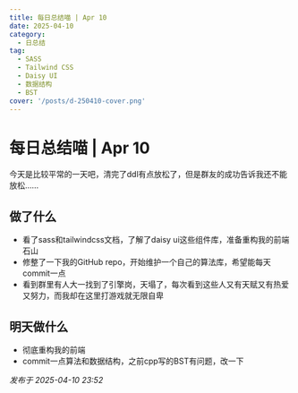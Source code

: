 ```yaml
---
title: 每日总结喵 | Apr 10
date: 2025-04-10
category:
  - 日总结
tag:
  - SASS
  - Tailwind CSS
  - Daisy UI
  - 数据结构
  - BST
cover: '/posts/d-250410-cover.png'
---
```

# 每日总结喵 | Apr 10

今天是比较平常的一天吧，清完了ddl有点放松了，但是群友的成功告诉我还不能放松……

## 做了什么

- 看了sass和tailwindcss文档，了解了daisy ui这些组件库，准备重构我的前端石山
- 修整了一下我的GitHub repo，开始维护一个自己的算法库，希望能每天commit一点
- 看到群里有人大一找到了引擎岗，天塌了，每次看到这些人又有天赋又有热爱又努力，而我却在这里打游戏就无限自卑

## 明天做什么

- 彻底重构我的前端
- commit一点算法和数据结构，之前cpp写的BST有问题，改一下

*发布于 2025-04-10 23:52*
